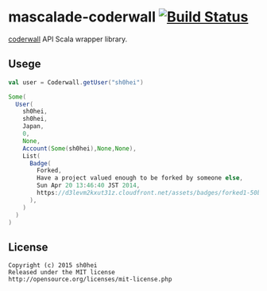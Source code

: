 # mascalade-coderwall    [![Build Status](https://travis-ci.org/sh0hei/mascalade-coderwall.svg)](https://travis-ci.org/sh0hei/mascalade-coderwall)

[coderwall](https://coderwall.com/) API Scala wrapper library.

## Usege

```Scala
val user = Coderwall.getUser("sh0hei")
```
```Scala
Some(
  User(
    sh0hei,
    sh0hei,
    Japan,
    0,
    None,
    Account(Some(sh0hei),None,None),
    List(
      Badge(
        Forked,
        Have a project valued enough to be forked by someone else,
        Sun Apr 20 13:46:40 JST 2014,
        https://d3levm2kxut31z.cloudfront.net/assets/badges/forked1-50bad70cadd51c6093a79e122a1daa88.png
      ),
    )
  )
)
```

## License

```
Copyright (c) 2015 sh0hei
Released under the MIT license
http://opensource.org/licenses/mit-license.php
```

